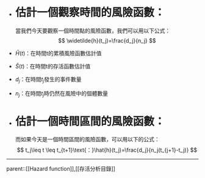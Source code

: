 - # 估計一個觀察時間的風險函數：
	當我們今天要觀察一個時間點的風險函數，我們可以用以下公式：
$$
\widetilde{h}(t_j)=\frac{d_j}{n_j}
$$
- $\hat{H}(t)$：在時間t的累積風險函數估計值
- $\hat{S}(t)$：在時間t的存活函數估計值
- $d_j$：在時間$t_j$發生的事件數量
- $n_j$：在時間$t_j$時仍然在風險中的個體數量

- # 估計一個時間區間的風險函數：
	而如果今天是一個時間區間的風險函數，可以用以下的公式：
$$
t_j\leq t \leq t_{t+1}\text{：}\hat{h}(t_j)=\frac{d_j}{n_j(t_{j+1}-t_j)}
$$
- - -
parent::[[Hazard function]],[[存活分析目錄]]
